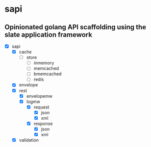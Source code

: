 # sapi

## Opinionated golang API scaffolding using the slate application framework

- [x] sapi
  - [x] cache
    - [ ] store
      - [ ] inmemory
      - [ ] memcached
      - [ ] bmemcached
      - [ ] redis
  - [x] envelope
  - [x] rest
    - [x] envelopemw
    - [x] logmw
      - [x] request
        - [x] json
        - [x] xml
      - [x] response
        - [x] json
        - [x] xml
  - [x] validation
